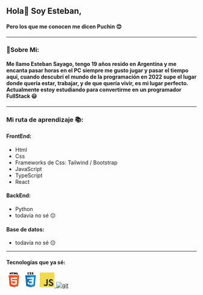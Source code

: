 ## Hola👋 Soy Esteban, 
#### Pero los que me conocen me dicen Puchin 😊

---
### 🌟Sobre Mi:
#### Me llamo Esteban Sayago, tengo 19 años resido en Argentina y me encanta pasar horas en el PC siempre me gusto jugar y pasar el tiempo aquí, cuando descubrí el mundo de la programación en 2022 supe el lugar donde quería estar, trabajar, y de que quería vivir, es mi lugar perfecto. Actualmente estoy estudiando para convertirme en un programador FullStack 😃

---
### Mi ruta de aprendizaje 📚:

#### FrontEnd:

* Html
* Css
* Frameworks de Css: Tailwind / Bootstrap
* JavaScript
* TypeScript
* React

#### BackEnd:

* Python
* todavía no sé 😔

#### Base de datos:
* todavía no sé 😔
---
<h4 align="left">Tecnologías que ya sé:</h4>
<p align="left">
 <a href="https://www.w3.org/html/" target="_blank" rel="noreferrer"> <img src="https://raw.githubusercontent.com/devicons/devicon/master/icons/html5/html5-original-wordmark.svg" alt="html5" width="40" height="40" title="Html"/></a> 
<a href="https://www.w3schools.com/css/" target="_blank" rel="noreferrer"> <img src="https://raw.githubusercontent.com/devicons/devicon/master/icons/css3/css3-original-wordmark.svg" alt="css3" width="40" height="40" title= "Css"/></a>
<a href="https://developer.mozilla.org/en-US/docs/Web/JavaScript" target="_blank" rel="noreferrer"> <img src="https://raw.githubusercontent.com/devicons/devicon/master/icons/javascript/javascript-original.svg" alt="javascript" width="40" height="40" title="JavaScript"/> </a> 
 <a href="https://git-scm.com/" target="_blank" rel="noreferrer"> <img src="https://www.vectorlogo.zone/logos/git-scm/git-scm-icon.svg" alt="git" width="40" height="40" title="Git"/></a>
</p>
